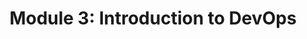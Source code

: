 ---
layout: default
title: "Module 3: Introduction to DevOps"
parent_path: "DevOps Path"
collection: modules
---